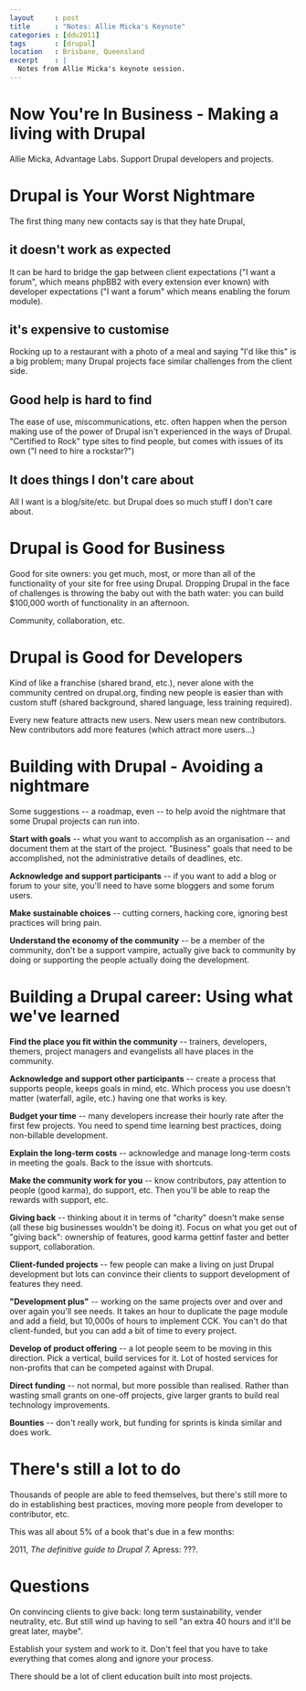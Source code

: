 ```yaml
---
layout     : post
title      : "Notes: Allie Micka's Keynote"
categories : [ddu2011]
tags       : [drupal]
location   : Brisbane, Queensland
excerpt    : |
  Notes from Allie Micka's keynote session.
---
```


Now You're In Business - Making a living with Drupal
====================================================

Allie Micka, Advantage Labs. Support Drupal developers and projects. 

Drupal is Your Worst Nightmare
==============================

The first thing many new contacts say is that they hate Drupal,

it doesn't work as expected
---------------------------

It can be hard to bridge the gap between client expectations ("I want a
forum", which means phpBB2 with every extension ever known) with developer
expectations ("I want a forum" which means enabling the forum module).


it's expensive to customise
---------------------------

Rocking up to a restaurant with a photo of a meal and saying "I'd like this"
is a big problem; many Drupal projects face similar challenges from the client
side.

Good help is hard to find
-------------------------

The ease of use, miscommunications, etc. often happen when the person making
use of the power of Drupal isn't experienced in the ways of Drupal. "Certified
to Rock" type sites to find people, but comes with issues of its own ("I need
to hire a rockstar?")

It does things I don't care about
---------------------------------

All I want is a blog/site/etc. but Drupal does so much stuff I don't care
about.

Drupal is Good for Business
===========================

Good for site owners: you get much, most, or more than all of the
functionality of your site for free using Drupal. Dropping Drupal in the face
of challenges is throwing the baby out with the bath water: you can build
$100,000 worth of functionality in an afternoon.

Community, collaboration, etc.

Drupal is Good for Developers
=============================

Kind of like a franchise (shared brand, etc.), never alone with the community
centred on drupal.org, finding new people is easier than with custom stuff
(shared background, shared language, less training required).

Every new feature attracts new users. New users mean new contributors. New
contributors add more features (which attract more users...)

Building with Drupal - Avoiding a nightmare
===========================================

Some suggestions -- a roadmap, even -- to help avoid the nightmare that some
Drupal projects can run into.

**Start with goals** -- what you want to accomplish as an organisation -- and
document them at the start of the project. "Business" goals that need to be
accomplished, not the administrative details of deadlines, etc.

**Acknowledge and support participants** -- if you want to add a blog or forum to
your site, you'll need to have some bloggers and some forum users.

**Make sustainable choices** -- cutting corners, hacking core, ignoring best
practices will bring pain. 

**Understand the economy of the community** -- be a member of the community,
don't be a support vampire, actually give back to community by doing or
supporting the people actually doing the development.

Building a Drupal career: Using what we've learned
==================================================

**Find the place you fit within the community** -- trainers, developers,
themers, project managers and evangelists all have places in the community.

**Acknowledge and support other participants** -- create a process that
supports people, keeps goals in mind, etc. Which process you use doesn't
matter (waterfall, agile, etc.) having one that works is key.

**Budget your time** -- many developers increase their hourly rate after the
first few projects. You need to spend time learning best practices, doing
non-billable development.

**Explain the long-term costs** -- acknowledge and manage long-term costs in
meeting the goals. Back to the issue with shortcuts.

**Make the community work for you** -- know contributors, pay attention to
people (good karma), do support, etc. Then you'll be able to reap the rewards
with support, etc.

**Giving back** -- thinking about it in terms of "charity" doesn't make sense
(all these big businesses wouldn't be doing it). Focus on what you get out of
"giving back": ownership of features, good karma gettinf faster and better
support, collaboration.

**Client-funded projects** -- few people can make a living on just Drupal
development but lots can convince their clients to support development of
features they need.

**"Development plus"** -- working on the same projects over and over and over
again you'll see needs. It takes an hour to duplicate the page module and add a
field, but 10,000s of hours to implement CCK. You can't do that client-funded,
but you can add a bit of time to every project.

**Develop of product offering** -- a lot people seem to be moving in this
direction. Pick a vertical, build services for it. Lot of hosted services for
non-profits that can be competed against with Drupal.

**Direct funding** -- not normal, but more possible than realised. Rather than
wasting small grants on one-off projects, give larger grants to build real
technology improvements.

**Bounties** -- don't really work, but funding for sprints is kinda similar and
does work.

There's still a lot to do
=========================

Thousands of people are able to feed themselves, but there's still more to do in
establishing best practices, moving more people from developer to contributor,
etc.

This was all about 5% of a book that's due in a few months:

2011, *The definitive guide to Drupal 7.* Apress: ???.

Questions
=========

On convincing clients to give back: long term sustainability, vender neutrality,
etc. But still wind up having to sell "an extra 40 hours and it'll be great
later, maybe".

Establish your system and work to it. Don't feel that you have to take everything
that comes along and ignore your process.

There should be a lot of client education built into most projects.
